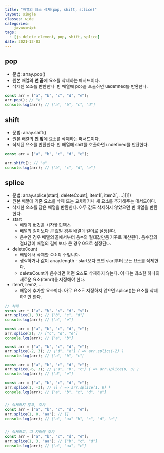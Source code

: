```yaml
---
title: "배열의 요소 삭제(pop, shift, splice)"
layout: single
classes: wide
categories:
  - javascript
tags:
  - [js delete element, pop, shift, splice]
date: 2021-12-03
---
```


## pop 
* 문법: array.pop()  
* 원본 배열의 **맨 끝**에 요소를 삭제하는 메서드이다.
* 삭제된 요소를 반환한다. 빈 배열에 pop을 호출하면 undefined를 반환한다. 

```javascript
const arr = ["a", "b", "c", "d", "e"];
arr.pop(); // "e"
console.log(arr); // ["a", "b", "c", "d"]
```

## shift
* 문법: array.shift()  
* 원본 배열의 **맨 앞**에 요소를 삭제하는 메서드이다.
* 삭제된 요소를 반환한다. 빈 배열에 shift를 호출하면 undefined를 반환한다.   

```javascript
const arr = ["a", "b", "c", "d", "e"];

arr.shift(); // "a"
console.log(arr); // ["b", "c", "d", "e"]
```

## splice
* 문법: array.splice(start[, deleteCount[, item1[, item2[, ...]]]])
* 원본 배열에 기존 요소를 삭제 또는 교체하거나 새 요소를 추가해주는 메서드이다.
* 삭제한 요소를 담은 배열을 반환한다. 아무 값도 삭제하지 않았으면 빈 배열을 반환한다.
* start
  * 배열의 변경을 시작할 인덱스
  * 배열의 길이보다 큰 값일 경우 배열의 길이로 설정된다.
  * 음수인 경우 배열의 끝에서부터 음수의 절대값만큼 거꾸로 계산된다. 음수값의 절대값이 배열의 길이 보다 큰 경우 0으로 설정된다.
* deleteCount
  * 배열에서 삭제할 요소의 수입니다.
  * 생략하거나 값이 array.length - start보다 크면 start부터 모든 요소를 삭제한다.
  * deleteCount가 음수라면 어떤 요소도 삭제하지 않는다. 이 때는 최소한 하나의 새로운 요소(item1)를 지정해야 한다.
* item1, item2, ...
  * 배열에 추가할 요소이다. 아무 요소도 지정하지 않으면 splice()는 요소를 삭제하기만 한다.

```javascript
// 삭제
const arr = ["a", "b", "c", "d", "e"];
arr.splice(1, 3); // ["b", "c", "d"]
console.log(arr); // ["a", "e"]

const arr = ["a", "b", "c", "d", "e"];
arr.splice(2); // ["c", "d", "e"]
console.log(arr); // ["a", "b"]

const arr = ["a", "b", "c", "d", "e"];
arr.splice(-2, 3); // ["d", "e"] ( => arr.splice(-2) )
console.log(arr); // ["a", "b", "c"]

const arr = ["a", "b", "c", "d", "e"];
arr.splice(-6, 3); // ["a", "b", "c"] ( => arr.splice(0, 3) )
console.log(arr); // ["d", "e"]

const arr = ["a", "b", "c", "d", "e"];
arr.splice(1, -3); // [] ( => arr.splice(1, 0) )
console.log(arr); // ["a", "b", "c", "d", "e"]


// 삭제하지 않고, 추가
const arr = ["a", "b", "c", "d", "e"];
arr.splice(1, 0, "aa"); // []
console.log(arr); // ["a", "aa" "b", "c", "d", "e"]


// 삭제하고, 그 자리에 추가
const arr = ["a", "b", "c", "d", "e"];
arr.splice(1, 3, "aa"); // ["b", "c", "d"]
console.log(arr); // ["a", "aa", "e"]
```